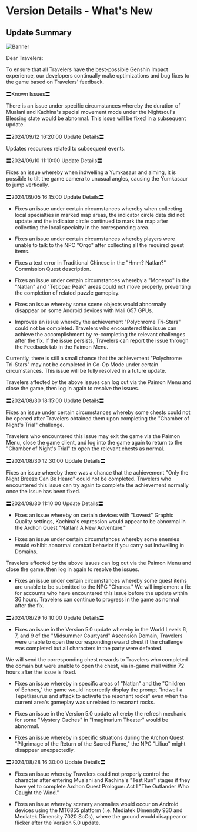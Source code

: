 # Version Details - What's New 
## Update Summary
![Banner](https://sdk.hoyoverse.com/upload/announcement/2020/11/11/0c4d0c742dde8334be30352fa3f5fb5b_4067277611421326976.jpg)

Dear Travelers:

To ensure that all Travelers have the best-possible Genshin Impact experience, our developers continually make optimizations and bug fixes to the game based on Travelers' feedback.

〓Known Issues〓

There is an issue under specific circumstances whereby the duration of Mualani and Kachina's special movement mode under the Nightsoul's Blessing state would be abnormal. This issue will be fixed in a subsequent update.

〓<t class="t_gl" contenteditable="false">2024/09/12 16:20:00</t> Update Details〓

Updates resources related to subsequent events.

〓<t class="t_gl" contenteditable="false">2024/09/10 11:10:00</t> Update Details〓

Fixes an issue whereby when indwelling a Yumkasaur and aiming, it is possible to tilt the game camera to unusual angles, causing the Yumkasaur to jump vertically.

〓<t class="t_gl" contenteditable="false">2024/09/05 16:15:00</t> Update Details〓

- Fixes an issue under certain circumstances whereby when collecting local specialties in marked map areas, the indicator circle data did not update and the indicator circle continued to mark the map after collecting the local specialty in the corresponding area.

- Fixes an issue under certain circumstances whereby players were unable to talk to the NPC "Orqo" after collecting all the required quest items.

- Fixes a text error in Traditional Chinese in the "Hmm? Natlan?" Commission Quest description.

- Fixes an issue under certain circumstances whereby a "Monetoo" in the "Natlan" and "Teticpac Peak" areas could not move properly, preventing the completion of related puzzle gameplay.

- Fixes an issue whereby some scene objects would abnormally disappear on some Android devices with Mali G57 GPUs.

- Improves an issue whereby the achievement "Polychrome Tri-Stars" could not be completed. Travelers who encountered this issue can achieve the accomplishment by re-completing the relevant challenges after the fix. If the issue persists, Travelers can report the issue through the Feedback tab in the Paimon Menu.

Currently, there is still a small chance that the achievement "Polychrome Tri-Stars" may not be completed in Co-Op Mode under certain circumstances. This issue will be fully resolved in a future update.

Travelers affected by the above issues can log out via the Paimon Menu and close the game, then log in again to resolve the issues.

〓<t class="t_gl" contenteditable="false">2024/08/30 18:15:00</t> Update Details〓

Fixes an issue under certain circumstances whereby some chests could not be opened after Travelers obtained them upon completing the "Chamber of Night's Trial" challenge.

Travelers who encountered this issue may exit the game via the Paimon Menu, close the game client, and log into the game again to return to the "Chamber of Night's Trial" to open the relevant chests as normal.

〓<t class="t_gl" contenteditable="false">2024/08/30 12:30:00</t> Update Details〓

Fixes an issue whereby there was a chance that the achievement "Only the Night Breeze Can Be Heard" could not be completed. Travelers who encountered this issue can try again to complete the achievement normally once the issue has been fixed.

〓<t class="t_gl" contenteditable="false">2024/08/30 11:10:00</t> Update Details〓

- Fixes an issue whereby on certain devices with "Lowest" Graphic Quality settings, Kachina's expression would appear to be abnormal in the Archon Quest "Natlan! A New Adventure."

- Fixes an issue under certain circumstances whereby some enemies would exhibit abnormal combat behavior if you carry out Indwelling in Domains.

Travelers affected by the above issues can log out via the Paimon Menu and close the game, then log in again to resolve the issues.

- Fixes an issue under certain circumstances whereby some quest items are unable to be submitted to the NPC "Chanca." We will implement a fix for accounts who have encountered this issue before the update within 36 hours. Travelers can continue to progress in the game as normal after the fix.

〓<t class="t_gl" contenteditable="false">2024/08/29 16:10:00</t> Update Details〓

- Fixes an issue in the Version 5.0 update whereby in the World Levels 6, 7, and 9 of the "Midsummer Courtyard" Ascension Domain, Travelers were unable to open the corresponding reward chest if the challenge was completed but all characters in the party were defeated.

We will send the corresponding chest rewards to Travelers who completed the domain but were unable to open the chest, via in-game mail within 72 hours after the issue is fixed.

- Fixes an issue whereby in specific areas of "Natlan" and the "Children of Echoes," the game would incorrectly display the prompt "Indwell a Tepetlisaurus and attack to activate the resonant rocks" even when the current area's gameplay was unrelated to resonant rocks.

- Fixes an issue in the Version 5.0 update whereby the refresh mechanic for some "Mystery Caches" in "Imaginarium Theater" would be abnormal.

- Fixes an issue whereby in specific situations during the Archon Quest "Pilgrimage of the Return of the Sacred Flame," the NPC "Liliuo" might disappear unexpectedly.

〓<t class="t_gl" contenteditable="false">2024/08/28 16:30:00</t> Update Details〓

- Fixes an issue whereby Travelers could not properly control the character after entering Mualani and Kachina's "Test Run" stages if they have yet to complete Archon Quest Prologue: Act I "The Outlander Who Caught the Wind."

- Fixes an issue whereby scenery anomalies would occur on Android devices using the MT6855 platform (i.e. Mediatek Dimensity 930 and Mediatek Dimensity 7020 SoCs), where the ground would disappear or flicker after the Version 5.0 update.
